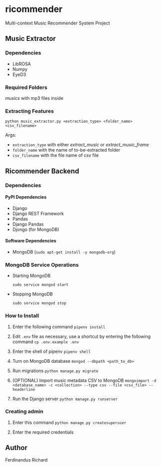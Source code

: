 # ricommender
Multi-context Music Recommender System Project

## Music Extractor

### Dependencies
- LibROSA
- Numpy
- EyeD3

### Required Folders
*musics* with mp3 files inside

### Extracting Features
```
python music_extractor.py <extraction_type> <folder_name> <csv_filename>
```

Args:
- `extraction_type` with either *extract_music* or *extract_music_frame*
- `folder_name` with the name of to-be-extracted folder
- `csv_filename` with the file name of csv file

## Ricommender Backend

### Dependencies

#### PyPI Dependencies

- Django
- Django REST Framework
- Pandas
- Django Pandas
- Djongo (for MongoDB)

#### Software Dependencies
- MongoDB (`sudo apt-get install -y mongodb-org`)

### MongoDB Service Operations
- Starting MongoDB
    ```
    sudo service mongod start
    ```

- Stopping MongoDB
    ```
    sudo service mongod stop
    ```




### How to Install

1. Enter the following command
    ```pipenv install```

2. Edit `.env` file as necessary, use a shortcut by entering the following command
    ```cp .env.example .env```

3. Enter the shell of pipenv
    ```pipenv shell```

4. Turn on MongoDB database
    ```mongod --dbpath <path_to_db>```

5. Run migrations
    ```python manage.py migrate```

6. (OPTIONAL) Import music metadata CSV to MongoDB
    ```mongoimport -d <database_name> -c <collection> --type csv --file <csv_file> --headerline```

7. Run the Django server
    ```python manage.py runserver```

### Creating admin
1. Enter this command
    ```python manage.py createsuperuser```

2. Enter the required credentials

## Author
Ferdinandus Richard
